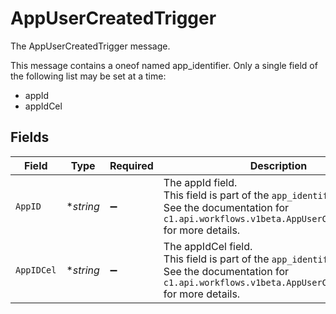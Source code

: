 # AppUserCreatedTrigger

The AppUserCreatedTrigger message.

This message contains a oneof named app_identifier. Only a single field of the following list may be set at a time:
  - appId
  - appIdCel



## Fields

| Field                                                                                                                                                             | Type                                                                                                                                                              | Required                                                                                                                                                          | Description                                                                                                                                                       |
| ----------------------------------------------------------------------------------------------------------------------------------------------------------------- | ----------------------------------------------------------------------------------------------------------------------------------------------------------------- | ----------------------------------------------------------------------------------------------------------------------------------------------------------------- | ----------------------------------------------------------------------------------------------------------------------------------------------------------------- |
| `AppID`                                                                                                                                                           | **string*                                                                                                                                                         | :heavy_minus_sign:                                                                                                                                                | The appId field.<br/>This field is part of the `app_identifier` oneof.<br/>See the documentation for `c1.api.workflows.v1beta.AppUserCreatedTrigger` for more details. |
| `AppIDCel`                                                                                                                                                        | **string*                                                                                                                                                         | :heavy_minus_sign:                                                                                                                                                | The appIdCel field.<br/>This field is part of the `app_identifier` oneof.<br/>See the documentation for `c1.api.workflows.v1beta.AppUserCreatedTrigger` for more details. |